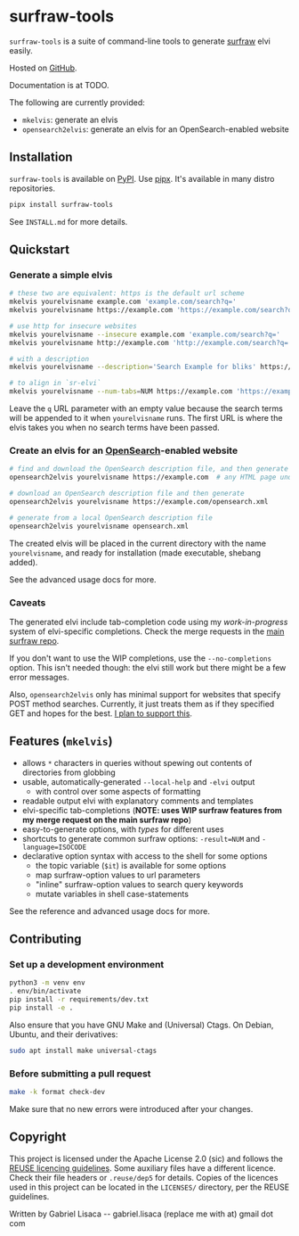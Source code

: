 <!--
SPDX-FileCopyrightText: 2020 Gabriel Lisaca <gabriel.lisaca@gmail.com>

SPDX-License-Identifier: Apache-2.0
-->

# surfraw-tools

`surfraw-tools` is a suite of command-line tools to generate
[surfraw](https://www.techrepublic.com/blog/linux-and-open-source/surfing-the-world-wide-web-raw-style/)
elvi easily.

Hosted on [GitHub](https://github.com/Hoboneer/surfraw-elvis-generator).

Documentation is at TODO.

The following are currently provided:

* `mkelvis`: generate an elvis
* `opensearch2elvis`: generate an elvis for an OpenSearch-enabled website

## Installation

`surfraw-tools` is available on
[PyPI](https://pypi.org/project/surfraw-tools/).  Use
[pipx](https://github.com/pipxproject/pipx).  It's available in many distro
repositories.

```sh
pipx install surfraw-tools
```

See `INSTALL.md` for more details.

## Quickstart

### Generate a simple elvis
```sh
# these two are equivalent: https is the default url scheme
mkelvis yourelvisname example.com 'example.com/search?q='
mkelvis yourelvisname https://example.com 'https://example.com/search?q='

# use http for insecure websites
mkelvis yourelvisname --insecure example.com 'example.com/search?q='
mkelvis yourelvisname http://example.com 'http://example.com/search?q='

# with a description
mkelvis yourelvisname --description='Search Example for bliks' https://example.com 'https://example.com/search?q='

# to align in `sr-elvi`
mkelvis yourelvisname --num-tabs=NUM https://example.com 'https://example.com/search?q='
```

Leave the `q` URL parameter with an empty value because the search terms will
be appended to it when `yourelvisname` runs.  The first URL is where the elvis
takes you when no search terms have been passed.

### Create an elvis for an [OpenSearch](https://github.com/dewitt/opensearch)-enabled website
```sh
# find and download the OpenSearch description file, and then generate
opensearch2elvis yourelvisname https://example.com  # any HTML page under the domain should work

# download an OpenSearch description file and then generate
opensearch2elvis yourelvisname https://example.com/opensearch.xml

# generate from a local OpenSearch description file
opensearch2elvis yourelvisname opensearch.xml
```

The created elvis will be placed in the current directory with the name
`yourelvisname`, and ready for installation (made executable, shebang added).

See the advanced usage docs for more.

### Caveats

The generated elvi include tab-completion code using my *work-in-progress*
system of elvi-specific completions.  Check the merge requests in the [main
surfraw repo](https://gitlab.com/surfraw/Surfraw).

If you don't want to use the WIP completions, use the `--no-completions`
option.  This isn't needed though: the elvi still work but there might be a few
error messages.

Also, `opensearch2elvis` only has minimal support for websites that specify
POST method searches.  Currently, it just treats them as if they specified GET
and hopes for the best.  [I plan to support
this](https://github.com/Hoboneer/surfraw-elvis-generator/issues/27).

## Features (`mkelvis`)

* allows `*` characters in queries without spewing out contents of directories from globbing
* usable, automatically-generated `--local-help` and `-elvi` output
    - with control over some aspects of formatting
* readable output elvi with explanatory comments and templates
* elvi-specific tab-completions (**NOTE: uses WIP surfraw features from my merge request on the main surfraw repo**)
* easy-to-generate options, with *types* for different uses
* shortcuts to generate common surfraw options: `-result=NUM` and `-language=ISOCODE`
* declarative option syntax with access to the shell for some options
    - the topic variable (`$it`) is available for some options
    - map surfraw-option values to url parameters
    - "inline" surfraw-option values to search query keywords
    - mutate variables in shell case-statements

See the reference and advanced usage docs for more.

## Contributing

### Set up a development environment
```sh
python3 -m venv env
. env/bin/activate
pip install -r requirements/dev.txt
pip install -e .
```

Also ensure that you have GNU Make and (Universal) Ctags.  On Debian, Ubuntu, and their derivatives:
```sh
sudo apt install make universal-ctags
```

### Before submitting a pull request
```sh
make -k format check-dev
```

Make sure that no new errors were introduced after your changes.

## Copyright

This project is licensed under the Apache License 2.0 (sic) and follows the
[REUSE licencing guidelines](https://reuse.software).  Some auxiliary files
have a different licence.  Check their file headers or `.reuse/dep5` for
details.  Copies of the licences used in this project can be located in the
`LICENSES/` directory, per the REUSE guidelines.

Written by Gabriel Lisaca -- gabriel.lisaca (replace me with at) gmail dot com

